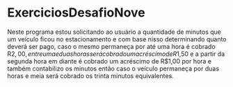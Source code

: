 # ExerciciosDesafioNove
Neste programa estou solicitando ao usuário a quantidade de minutos que um veículo ficou no estacionamento e com base nisso determinando quanto deverá ser pago, caso
o mesmo permaneça por até uma hora é cobrado R$2,00, entre uma e duas horas será cobrado um acréscimo de R$1,50 e a partir da segunda hora em diante é cobrado um 
acréscimo de R$1,00 por hora e também contabilizo os minutos então caso o veículo permaneça por duas horas e meia será cobrado os trinta minutos equivalentes.
